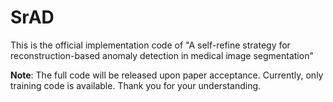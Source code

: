 # SrAD
This is the official implementation code of "A self-refine strategy for reconstruction-based anomaly detection in medical image segmentation"

**Note**: The full code will be released upon paper acceptance. Currently, only training code is available. Thank you for your understanding.
